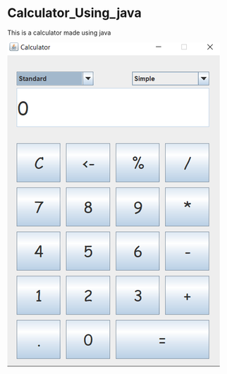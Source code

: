 # Calculator_Using_java
This is a calculator made using java

<img src="https://github.com/Umeshekh/Calculator_Using_java/blob/master/Screen%20Shots/Screenshot%201.png?raw=true" alt="Screen shot 1">
